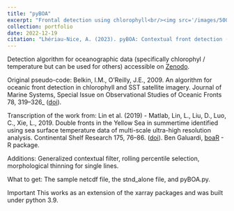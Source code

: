 ```yaml
---
title: "pyBOA"
excerpt: "Frontal detection using chlorophyll<br/><img src='/images/500x300.png'>"
collection: portfolio
date: 2022-12-19
citation: "Lhériau-Nice, A. (2023). pyBOA: Contextual front detection (v1.0.0). Zenodo. https://doi.org/10.5281/zenodo.8135921."
---
```


Detection algorithm for oceanographic data (specifically chlorophyl / temperature but can be used for others) accessible on [Zenodo](https://doi.org/10.5281/zenodo.8135921).

Original pseudo-code: Belkin, I.M., O’Reilly, J.E., 2009. An algorithm for oceanic front detection in chlorophyll and SST satellite imagery. Journal of Marine Systems, Special Issue on Observational Studies of Oceanic Fronts 78, 319–326_ ([doi](https://doi.org/10.1016/j.jmarsys.2008.11.018)).

Transcription of the work from: Lin et al. (2019) - Matlab, Lin, L., Liu, D., Luo, C., Xie, L., 2019. Double fronts in the Yellow Sea in summertime identified using sea surface temperature data of multi-scale ultra-high resolution analysis. Continental Shelf Research 175, 76–86. ([doi](https://doi.org/10.1016/j.csr.2019.02.004)). Ben Galuardi, [boaR](https://rdrr.io/github/galuardi/boaR/man/boaR-package.html) - R package.

Additions: Generalized contextual filter, rolling percentile selection, morphological thinning for single lines.

What to get: The sample netcdf file, the stnd_alone file, and pyBOA.py.

Important This works as an extension of the xarray packages and was built under python 3.9.

